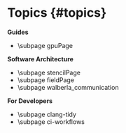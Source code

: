 # Topics {#topics}

**Guides**

 - \subpage gpuPage

**Software Architecture**

 - \subpage stencilPage
 - \subpage fieldPage
 - \subpage walberla_communication

**For Developers**

 - \subpage clang-tidy
 - \subpage ci-workflows
